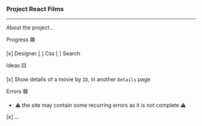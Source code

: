 ### Project React Films

---

About the project...

Progress 🟩

[x] Designer
[ ] Css
[ ] Search

Ideas 🟨

[x] Show details of a movie by `ID`, in another `Details` page

Errors 🟥

- ⚠ the site may contain some recurring errors as it is not complete ⚠

[x] ...
